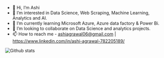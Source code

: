 - 👋 Hi, I’m Ashi
- 👀 I’m interested in Data Science, Web Scraping, Machine Learning, Analytics and AI.
- 🌱 I’m currently learning Microsoft Azure, Azure data factory & Power Bi.
- 💞️ I’m looking to collaborate on Data Science and analytics projects.
- 📫 How to reach me - ashiagrawal06@gmail.com | https://www.linkedin.com/in/ashi-agrawal-782205189/

![Github stats](https://github-readme-stats.vercel.app/api?username=ashi-agrawal-06&theme=highcontrast&show_icons=true&count_private=true)



<!---
ashi-agrawal-06/ashi-agrawal-06 is a ✨ special ✨ repository because its `README.md` (this file) appears on your GitHub profile.
You can click the Preview link to take a look at your changes.
--->
